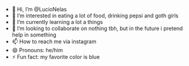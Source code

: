 - 👋 Hi, I’m @LucioNelas
- 👀 I’m interested in eating a lot of food, drinking pepsi and goth girls
- 🌱 I’m currently learning a lot a things
- 💞️ I’m looking to collaborate on nothing tbh, but in the future i pretend help in something
- 📫 How to reach me via instagram
- 😄 Pronouns: he/him
- ⚡ Fun fact: my favorite color is blue

<!---
LucioNelas/LucioNelas is a ✨ special ✨ repository because its `README.md` (this file) appears on your GitHub profile.
You can click the Preview link to take a look at your changes.
--->
